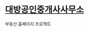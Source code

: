 # <a href="file:///C:/Users/CKIRUser/Desktop/Project/Main.html" target="_blank">대방공인중개사사무소</a>
부동산 홈페이지 프로젝트

